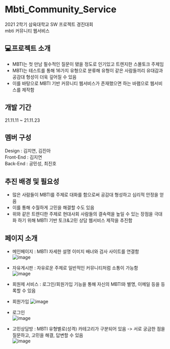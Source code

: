 # Mbti_Community_Service
2021 2학기 삼육대학교 SW 프로젝트 경진대회  
mbti 커뮤니티 웹서비스

## 💻프로젝트 소개
- MBTI는 첫 만남 필수적인 질문이 됐을 정도로 인기있고 트렌지한 스몰토크 주제임
- MBTI는 테스트를 통해 16가지 유형으로 분류해 유형이 같은 사람들끼리 유대감과 공감대 형성이 더욱 깊어질 수 있음
- 이를 바탕으로 MBTI 기반 커뮤니티 웹서비스가 존재했으면 하는 바램으로 웹서비스를 제작함

## 개발 기간
21.11.11 ~ 21.11.23

## 멤버 구성
Design : 김지연, 김진아  
Front-End : 김지연  
Back-End : 공민성, 최진호  

## 추진 배경 및 필요성
- 많은 사람들이 MBTI를 주제로 대화를 함으로써 공감대 형성하고 심리적 안정을 얻음
- 이를 통해 수월하게 고민을 해결할 수도 있음 
- 위와 같은 트렌디한 주제로 현대사회 사람들의 결속력을 높일 수 있는 장점을 극대화 하기 위해 MBTI 기반 토크&고민 상담 웹서비스 제작을 추진함

## 페이지 소개
- 메인페이지 : MBTI 자세한 설명 이미지 배너와 검사 사이트를 연결함  
![image](https://user-images.githubusercontent.com/82208408/230829044-f229a284-3483-4d6e-8344-822905fcbaa3.png)

- 자유게시판 : 자유로운 주제로 일반적인 커뮤니티처럼 소통이 가능함  
![image](https://user-images.githubusercontent.com/82208408/230829085-a46ab597-dfed-40ad-8c4e-a7409996a1ed.png)

- 회원제 서비스 : 로그인/회원가입 기능을 통해 자신의 MBTI와 별명, 이메일 등을 등록할 수 있음  
- 회원가입
![image](https://user-images.githubusercontent.com/82208408/230829181-7e509530-3273-4195-aaf5-bbf1744d1e5b.png)

- 로그인  
![image](https://user-images.githubusercontent.com/82208408/230829138-4066f7d6-6273-49be-9577-60dbff3bdad6.png)

- 고민상담방 : MBTI 유형별로(성격) 카테고리가 구분되어 있음 -> 서로 궁금한 점을 질문하고, 고민을 해결, 답변할 수 있음  
![image](https://user-images.githubusercontent.com/82208408/230829204-67a64abc-b41d-48ac-b9cc-e31d386f47e8.png)
